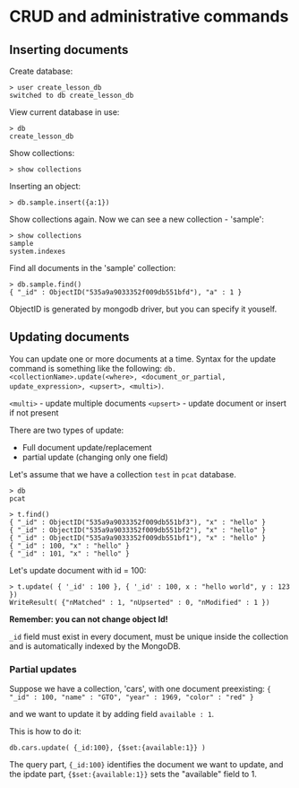 # CRUD and administrative commands

## Inserting documents

Create database:

```
> user create_lesson_db
switched to db create_lesson_db
```

View current database in use:

```
> db
create_lesson_db
```

Show collections:

```
> show collections
```

Inserting an object:

```
> db.sample.insert({a:1})
```

Show collections again. Now we can see a new collection - 'sample':

```
> show collections
sample
system.indexes
```

Find all documents in the 'sample' collection:

```
> db.sample.find()
{ "_id" : ObjectID("535a9a9033352f009db551bfd"), "a" : 1 }
```

ObjectID is generated by mongodb driver, but you can specify it youself.


## Updating documents

You can update one or more documents at a time. Syntax for the update command is something like the following: `db.<collectionName>.update(<where>, <document_or_partial, update_expression>, <upsert>, <multi>)`.

`<multi>` - update multiple documents
`<upsert>` - update document or insert if not present

There are two types of update:
- Full document update/replacement
- partial update (changing only one field)

Let's assume that we have a collection `test` in `pcat` database.

```
> db
pcat

> t.find()
{ "_id" : ObjectID("535a9a9033352f009db551bf3"), "x" : "hello" }
{ "_id" : ObjectID("535a9a9033352f009db551bf2"), "x" : "hello" }
{ "_id" : ObjectID("535a9a9033352f009db551bf1"), "x" : "hello" }
{ "_id" : 100, "x" : "hello" }
{ "_id" : 101, "x" : "hello" }
```

Let's update document with id = 100:
```
> t.update( { '_id' : 100 }, { '_id' : 100, x : "hello world", y : 123 })
WriteResult( {"nMatched" : 1, "nUpserted" : 0, "nModified" : 1 })
```

**Remember: you can not change object Id!**

`_id` field must exist in every document, must be unique inside the collection and is automatically indexed by the MongoDB.


### Partial updates

Suppose we have a collection, 'cars', with one document preexisting:
`{ "_id" : 100, "name" : "GTO", "year" : 1969, "color" : "red" }`

and we want to update it by adding field `available : 1`.

This is how to do it:
```
db.cars.update( {_id:100}, {$set:{available:1}} )
```

The query part, `{_id:100}` identifies the document we want to update, and the ipdate part, `{$set:{available:1}}` sets the "available" field to 1.


